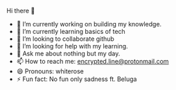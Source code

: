 Hi there 👋
- 🔭 I’m currently working on building my knowledge.
- 🌱 I’m currently learning basics of tech
- 👯 I’m looking to collaborate github
- 🤔 I’m looking for help with my learning.
- 💬 Ask me about nothing but my day.
- 📫 How to reach me: encrypted.line@protonmail.com
- 😄 Pronouns: whiterose
- ⚡ Fun fact: No fun only sadness ft. Beluga
